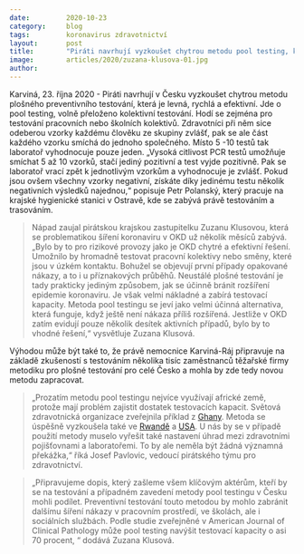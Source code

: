 ```yaml
---
date:         2020-10-23
category:     blog
tags:         koronavirus zdravotnictví
layout:       post
title:        "Piráti navrhují vyzkoušet chytrou metodu pool testing, která umožní levně a rychle testovat pracovní kolektivy i třídy ve školách"
image:        articles/2020/zuzana-klusova-01.jpg
author:       
--- 
```




Karviná, 23. října 2020 - Piráti navrhují v Česku vyzkoušet chytrou metodu plošného preventivního testování, která je levná, rychlá a efektivní. Jde o pool testing, volně přeloženo kolektivní testování. Hodí se zejména pro testování pracovních nebo školních kolektivů. Zdravotníci při něm sice odeberou vzorky každému člověku ze skupiny zvlášť, pak se ale část každého vzorku smíchá do jednoho společného. Místo 5 -10 testů tak laboratoř vyhodnocuje pouze jeden. „Vysoká citlivost PCR testů umožňuje smíchat 5 až 10 vzorků, stačí jediný pozitivní a test vyjde pozitivně. Pak se laboratoř vrací zpět k jednotlivým vzorkům a vyhodnocuje je zvlášť. Pokud jsou ovšem všechny vzorky negativní, získáte díky jedinému testu několik negativních výsledků najednou,“ popisuje Petr Polanský, který pracuje na krajské hygienické stanici v Ostravě, kde se zabývá právě testováním a trasováním. 

> Nápad zaujal pirátskou krajskou zastupitelku Zuzanu Klusovou, která se problematikou šíření koronaviru v OKD už několik měsíců zabývá. „Bylo by to pro rizikové provozy jako je OKD chytré a efektivní řešení. Umožnilo by hromadně testovat pracovní kolektivy nebo směny, které jsou v úzkém kontaktu. Bohužel se objevují první případy opakované nákazy, a to i u příznakových průběhů. Neustálé plošné testování je tady prakticky jediným způsobem, jak se účinně bránit rozšíření epidemie koronaviru. Je však velmi nákladné a zabírá testovací kapacity. Metoda pool testingu se jeví jako velmi účinná alternativa, která funguje, když ještě není nákaza příliš rozšířená. Jestliže v OKD zatím evidují pouze několik desítek aktivních případů, bylo by to vhodné řešení,“ vysvětluje Zuzana Klusová. 

Výhodou může být také to, že právě nemocnice Karviná-Ráj připravuje na základě zkušeností s testováním několika tisíc zaměstnanců těžařské firmy metodiku pro plošné testování pro celé Česko a mohla by zde tedy novou metodu zapracovat.

> „Prozatím metodu pool testingu nejvíce využívají africké země, protože mají problém zajistit dostatek testovacích kapacit. Světová zdravotnická organizace zveřejnila příklad z [Ghany](https://www.afro.who.int/news/pooling-samples-boosts-ghanas-covid-19-testing). Metoda se úspěšně vyzkoušela také ve [Rwandě](https://theconversation.com/rwandas-covid-19-pool-testing-a-savvy-option-where-theres-low-viral-prevalence-141704) a [USA](https://www.fda.gov/news-events/press-announcements/coronavirus-covid-19-update-fda-issues-first-emergency-authorization-sample-pooling-diagnostic). U nás by se v případě použití metody muselo vyřešit také nastavení úhrad mezi zdravotními pojišťovnami a laboratořemi. To by ale neměla být žádná významná překážka,“ říká Josef Pavlovic, vedoucí pirátského týmu pro zdravotnictví.

> „Připravujeme dopis, který zašleme všem klíčovým aktérům, kteří by se na testování a případném zavedení metody pool testingu v Česku mohli podílet. Preventivní testování touto metodou by mohlo zabránit dalšímu šíření nákazy v pracovním prostředí, ve školách, ale i sociálních službách. Podle studie zveřejněné v American Journal of Clinical Pathology může pool testing navýšit testovací kapacity o asi 70 procent, “ dodává Zuzana Klusová.
